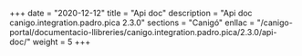 +++
date        = "2020-12-12"
title       = "Api doc"
description = "Api doc canigo.integration.padro.pica 2.3.0"
sections    = "Canigó"
enllac		= "/canigo-portal/documentacio-llibreries/canigo.integration.padro.pica/2.3.0/api-doc/"
weight		= 5
+++
